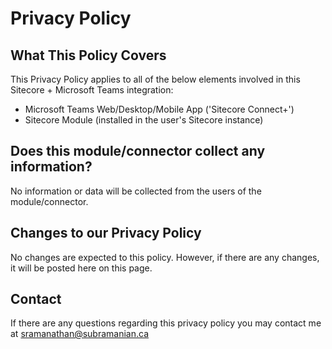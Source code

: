 # Privacy Policy
## What This Policy Covers
This Privacy Policy applies to all of the below elements involved in this Sitecore + Microsoft Teams integration:

*   Microsoft Teams Web/Desktop/Mobile App ('Sitecore Connect+')
*   Sitecore Module (installed in the user's Sitecore instance)

## Does this module/connector collect any information?
No information or data will be collected from the users of the module/connector.

## Changes to our Privacy Policy
No changes are expected to this policy. However, if there are any changes, it will be posted here on this page.

## Contact
If there are any questions regarding this privacy policy you may contact me at [sramanathan@subramanian.ca](mailto:sramanathan@subramanian.ca)
